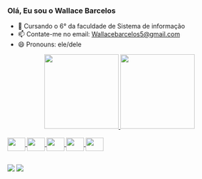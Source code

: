 ### Olá, Eu sou o Wallace Barcelos

- 🌱 Cursando o 6° da faculdade de Sistema de informação
- 📫 Contate-me no email: Wallacebarcelos5@gmail.com
- 😄 Pronouns: ele/dele


<div align="center">
  <a href="https://github.com/WALLACEBARCELOS">
  <img height="167em" src="https://github-readme-stats.vercel.app/api?username=WALLACEBARCELOS&show_icons=true&theme=dark&include_all_commits=true&count_private=true"/>
  <img height="167em" src="https://github-readme-stats.vercel.app/api/top-langs/?username=WALLACEBARCELOS&layout=compact&langs_count=7&theme=dark"/>
</div>
<div style="display: inline_block"><br>
  
  <img align="center" height="30" width="40" src="https://cdn.jsdelivr.net/gh/devicons/devicon/icons/java/java-original-wordmark.svg" />
  <img align="center" height="30" width="40" src="https://cdn.jsdelivr.net/gh/devicons/devicon/icons/c/c-original.svg" />
  <img align="center" height="30" width="40" src="https://cdn.jsdelivr.net/gh/devicons/devicon/icons/cplusplus/cplusplus-original.svg" />
  <img align="center" height="30" width="40" src="https://cdn.jsdelivr.net/gh/devicons/devicon/icons/python/python-original.svg" />
  <img align="center" height="30" width="40" src="https://cdn.jsdelivr.net/gh/devicons/devicon/icons/jupyter/jupyter-original-wordmark.svg" />
  
           
</div>
  
  ##
  
  <div> 
 
  <a href="https://www.instagram.com/wallacebarcelos/" target="_blank"><img src="https://img.shields.io/badge/-Instagram-%23E4405F?style=for-the-badge&logo=instagram&logoColor=white" target="_blank"></a>
  <a href="https://www.linkedin.com/in/wallace-barcelos-087a3a17a/" target="_blank"><img src="https://img.shields.io/badge/-LinkedIn-%230077B5?style=for-the-badge&logo=linkedin&logoColor=white" target="_blank"></a> 
 
  
</div>
